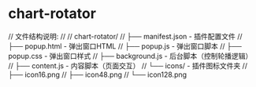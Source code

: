 # chart-rotator

// 文件结构说明:
//
// chart-rotator/
// ├── manifest.json         - 插件配置文件
// ├── popup.html            - 弹出窗口HTML
// ├── popup.js              - 弹出窗口脚本
// ├── popup.css             - 弹出窗口样式
// ├── background.js         - 后台脚本（控制轮播逻辑）
// ├── content.js            - 内容脚本（页面交互）
// └── icons/                - 插件图标文件夹
//     ├── icon16.png
//     ├── icon48.png
//     └── icon128.png